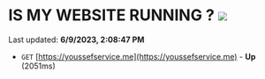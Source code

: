 # IS MY WEBSITE RUNNING ? [![](https://img.shields.io/static/v1?label=Sponsor&message=%E2%9D%A4&logo=GitHub&color=%23fe8e86)](https://github.com/sponsors/<username>)

Last updated: **6/9/2023, 2:08:47 PM**

- `GET` [https://youssefservice.me](https://youssefservice.me) - **Up** (2051ms)
